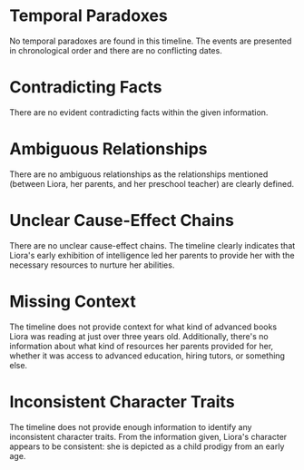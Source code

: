 # Temporal Paradoxes

No temporal paradoxes are found in this timeline. The events are presented in chronological order and there are no conflicting dates.

# Contradicting Facts

There are no evident contradicting facts within the given information.

# Ambiguous Relationships

There are no ambiguous relationships as the relationships mentioned (between Liora, her parents, and her preschool teacher) are clearly defined.

# Unclear Cause-Effect Chains

There are no unclear cause-effect chains. The timeline clearly indicates that Liora's early exhibition of intelligence led her parents to provide her with the necessary resources to nurture her abilities.

# Missing Context

The timeline does not provide context for what kind of advanced books Liora was reading at just over three years old. Additionally, there's no information about what kind of resources her parents provided for her, whether it was access to advanced education, hiring tutors, or something else.

# Inconsistent Character Traits

The timeline does not provide enough information to identify any inconsistent character traits. From the information given, Liora's character appears to be consistent: she is depicted as a child prodigy from an early age.